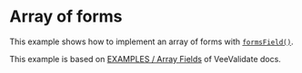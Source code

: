 # Array of forms
This example shows how to implement an array of forms with [`formsField()`](/api/formsField).

<CodeSandbox src="https://codesandbox.io/embed/vue-yup-form-array-of-forms-k2rwki?fontsize=14&hidenavigation=1&theme=dark" />

This example is based on [EXAMPLES / Array Fields](https://vee-validate.logaretm.com/v4/examples/array-fields) of VeeValidate docs.
